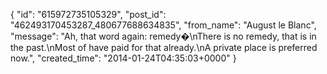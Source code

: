  {
   "id": "615972735105329",
   "post_id": "462493170453287_480677688634835",
   "from_name": "August le Blanc",
   "message": "Ah, that word again: remedy�\nThere is no remedy, that is in the past.\nMost of have paid for that already.\nA private place is preferred now.",
   "created_time": "2014-01-24T04:35:03+0000"
 }
